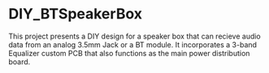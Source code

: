 # DIY_BTSpeakerBox
This project presents a DIY design for a speaker box that can recieve audio data from an analog 3.5mm Jack or a BT module. It incorporates a 3-band Equalizer custom PCB that also functions as the main power distribution board.
